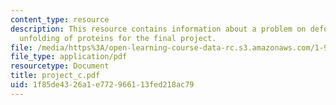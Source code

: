 ```yaml
---
content_type: resource
description: This resource contains information about a problem on deformation and
  unfolding of proteins for the final project.
file: /media/https%3A/open-learning-course-data-rc.s3.amazonaws.com/1-978-from-nano-to-macro-introduction-to-atomistic-modeling-techniques-january-iap-2007/1f85de4326a1e772966113fed218ac79_project_c.pdf
file_type: application/pdf
resourcetype: Document
title: project_c.pdf
uid: 1f85de43-26a1-e772-9661-13fed218ac79
---
```

